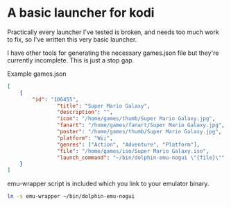 # A basic launcher for kodi 

Practically every launcher I've tested is broken, and needs too much work to fix, so I've written this very basic launcher. 

I have other tools for generating the necessary games.json file but they're currently incomplete. This is just a stop gap.

Example games.json
```json
[
	{
		"id": "106455",
                "title": "Super Mario Galaxy",
                "description": "",
                "icon": "/home/games/thumb/Super Mario Galaxy.jpg",
                "fanart": "/home/games/fanart/Super Mario Galaxy.jpg",
                "poster": "/home/games/thumb/Super Mario Galaxy.jpg",
                "platform": "Wii",
                "genres": ["Action", "Adventure", "Platform"],
                "file": "/home/games/iso/Super Mario Galaxy.iso",
                "launch_command": "~/bin/dolphin-emu-nogui \"{file}\""
	}
]
```

emu-wrapper script is included which you link to your emulator binary. 

```bash
ln -s emu-wrapper ~/bin/dolphin-emu-nogui
```


